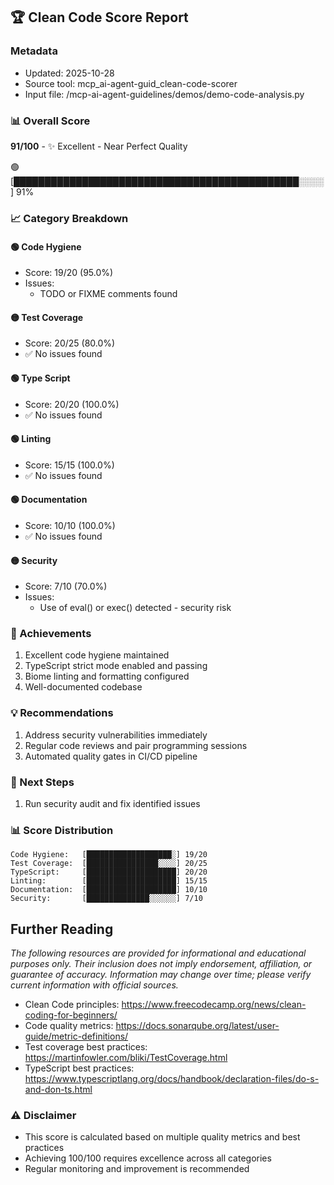 ## 🏆 Clean Code Score Report

### Metadata

- Updated: 2025-10-28
- Source tool: mcp_ai-agent-guid_clean-code-scorer
- Input file: /mcp-ai-agent-guidelines/demos/demo-code-analysis.py

### 📊 Overall Score

**91/100** - ✨ Excellent - Near Perfect Quality

🟢 [██████████████████████████████████████████████░░░░] 91%

### 📈 Category Breakdown

#### 🟢 Code Hygiene

- Score: 19/20 (95.0%)
- Issues:
  - TODO or FIXME comments found

#### 🟡 Test Coverage

- Score: 20/25 (80.0%)
- ✅ No issues found

#### 🟢 Type Script

- Score: 20/20 (100.0%)
- ✅ No issues found

#### 🟢 Linting

- Score: 15/15 (100.0%)
- ✅ No issues found

#### 🟢 Documentation

- Score: 10/10 (100.0%)
- ✅ No issues found

#### 🟡 Security

- Score: 7/10 (70.0%)
- Issues:
  - Use of eval() or exec() detected - security risk

### 🎉 Achievements

1. Excellent code hygiene maintained
2. TypeScript strict mode enabled and passing
3. Biome linting and formatting configured
4. Well-documented codebase

### 💡 Recommendations

1. Address security vulnerabilities immediately
2. Regular code reviews and pair programming sessions
3. Automated quality gates in CI/CD pipeline

### 🚀 Next Steps

1. Run security audit and fix identified issues

### 📊 Score Distribution

```
Code Hygiene:   [███████████████████░] 19/20
Test Coverage:  [████████████████░░░░] 20/25
TypeScript:     [████████████████████] 20/20
Linting:        [████████████████████] 15/15
Documentation:  [████████████████████] 10/10
Security:       [██████████████░░░░░░] 7/10
```

## Further Reading

_The following resources are provided for informational and educational purposes only. Their inclusion does not imply endorsement, affiliation, or guarantee of accuracy. Information may change over time; please verify current information with official sources._

- Clean Code principles: https://www.freecodecamp.org/news/clean-coding-for-beginners/
- Code quality metrics: https://docs.sonarqube.org/latest/user-guide/metric-definitions/
- Test coverage best practices: https://martinfowler.com/bliki/TestCoverage.html
- TypeScript best practices: https://www.typescriptlang.org/docs/handbook/declaration-files/do-s-and-don-ts.html

### ⚠️ Disclaimer

- This score is calculated based on multiple quality metrics and best practices
- Achieving 100/100 requires excellence across all categories
- Regular monitoring and improvement is recommended
